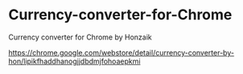 # Currency-converter-for-Chrome
Currency converter for Chrome by Honzaik

https://chrome.google.com/webstore/detail/currency-converter-by-hon/lipikfhaddhanogjjdbdmjfohoaepkmi

